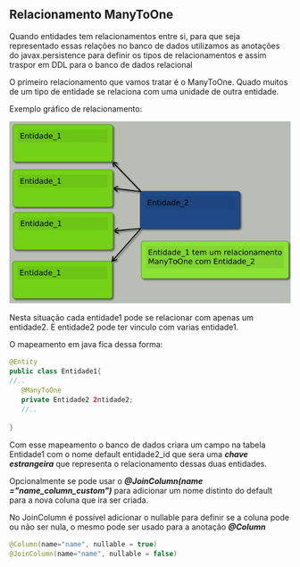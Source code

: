 ## Relacionamento ManyToOne

 Quando entidades tem relacionamentos entre si, para que seja representado essas relações no
banco de dados utilizamos as anotações do javax.persistence para definir os tipos de 
relacionamentos e assim traspor em DDL para o banco de dados relacional

O  primeiro relacionamento que vamos tratar é o ManyToOne. Quado muitos de um tipo de entidade
se relaciona com uma unidade de outra entidade.

Exemplo gráfico de relacionamento:

 ![](/algafood-api/docs/resources/img/ex_relacionamento_01.png)

 Nesta situação cada entidade1 pode se relacionar com apenas um entidade2. E entidade2 pode 
 ter vinculo com varias entidade1.

 O mapeamento em java fica dessa forma:

 ~~~ java
 @Entity
 public class Entidade1{
//..
    @ManyToOne
    private Entidade2 2ntidade2;
    //..

 }
 ~~~

 Com esse mapeamento o banco de dados criara um campo na tabela Entidade1 com o nome default
 entidade2_id que sera uma ***chave estrangeira*** que representa o relacionamento dessas duas 
 entidades.


Opcionalmente se pode usar o ***@JoinColumn(name ="name_column_custom")*** para adicionar um nome distinto do default para a nova
coluna que ira ser criada.

 No JoinColumn é possível adicionar o nullable para definir se a coluna pode ou não ser nula,
 o mesmo pode ser usado para a anotação ***@Column***

 ~~~java
 @Column(name="name", nullable = true)
 @JoinColumn(name="name", nullable = false)
~~~
